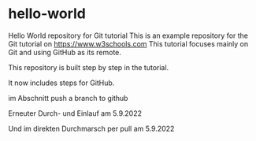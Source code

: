 # hello-world
Hello World repository for Git tutorial
This is an example repository for the Git tutorial on https://www.w3schools.com
This tutorial focuses mainly on Git and using GitHub as its remote.

This repository is built step by step in the tutorial.

It now includes steps for GitHub.

im Abschnitt push a branch to github

Erneuter Durch- und Einlauf am 5.9.2022

Und im direkten Durchmarsch per pull am 5.9.2022
